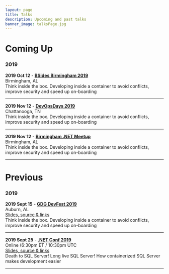 ```yaml
---
layout: page
title: Talks
description: Upcoming and past talks
banner_image: talksPage.jpg
---
```


# Coming Up

### 2019

**2019 Oct 12** - **<a href="https://bsidesbham.org/" target="_blank">BSides Birmingham 2019</a>**<br/>
Birmingham, AL<br/>
Think inside the box. Developing inside a container to avoid conflicts, improve security and speed up on-boarding

---

**2019 Nov 12** - **<a href="https://devopsdays.org/events/2019-chattanooga/welcome/" target="_blank">DevOpsDays 2019</a>**<br/>
Chattanooga, TN<br/>
Think inside the box. Developing inside a container to avoid conflicts, improve security and speed up on-boarding

---

**2019 Nov 12** - **<a href="https://www.meetup.com/Birmingham-NET-Meetup/" target="_blank">Birmingham .NET Meetup</a>**<br/>
Birmingham, AL<br/>
Think inside the box. Developing inside a container to avoid conflicts, improve security and speed up on-boarding

---

# Previous

### 2019

**2019 Sept 15** - **<a href="https://gdgcloudauburndevfest19.firebaseapp.com/" target="_blank">GDG DevFest 2019</a>**<br/>
Auburn, AL<br/>
<a href="/talks/devfest-auburn">Slides, source & links</a><br/>
Think inside the box. Developing inside a container to avoid conflicts, improve security and speed up on-boarding

---

**2019 Sept 25** - **<a href="https://www.dotnetconf.net/" target="_blank">.NET Conf 2019</a>**<br/>
Online (6:30pm ET / 10:30pm UTC<br/>
<a href="/talks/dotnetconf2019">Slides, source & links</a><br/>
Death to SQL Server! Long live SQL Server! How containerized SQL Server makes development easier

---
